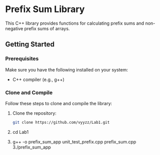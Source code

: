 # Prefix Sum Library

This C++ library provides functions for calculating prefix sums and non-negative prefix sums of arrays.

## Getting Started

### Prerequisites

Make sure you have the following installed on your system:

- C++ compiler (e.g., g++)

### Clone and Compile

Follow these steps to clone and compile the library:

1. Clone the repository:

   ```bash
   git clone https://github.com/vyyzz/Lab1.git


1. cd Lab1
2. g++ -o prefix_sum_app unit_test_prefix.cpp prefix_sum.cpp
3./prefix_sum_app
